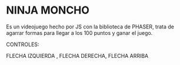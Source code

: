 # NINJA MONCHO

Es un videojuego hecho por JS con la biblioteca de PHASER, trata de agarrar formas para llegar a los 100 puntos y ganar el juego.

CONTROLES:

FLECHA IZQUIERDA ,
FLECHA DERECHA,
FLECHA ARRIBA
